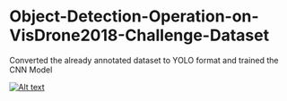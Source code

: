 # Object-Detection-Operation-on-VisDrone2018-Challenge-Dataset
Converted the already annotated dataset to YOLO format and trained the CNN Model 

[![Alt text](https://img.youtube.com/vi/YOUTUBE_VIDEO_ID/0.jpg)](https://youtu.be/Lt3W5zVpXso?si=mXuJP7e-cEAh-WUh)
